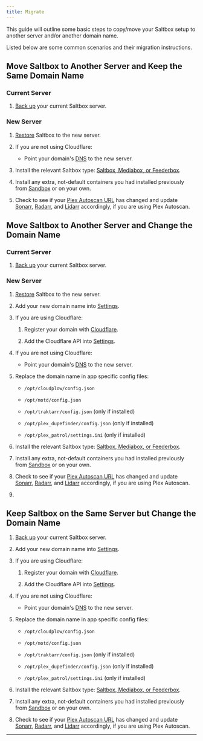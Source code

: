 ```yaml
---
title: Migrate
---
```


This guide will outline some basic steps to copy/move your Saltbox setup to another server and/or another domain name.

Listed below are some common scenarios and their migration instructions.

## Move Saltbox to Another Server and Keep the Same Domain Name

### Current Server

1. [Back up](/saltbox/backup) your current Saltbox server.

### New Server

1. [Restore](/saltbox/backup/restore) Saltbox to the new server.

2. If you are not using Cloudflare:

    - Point your domain's [DNS](/saltbox/prerequisites#domain) to the new server.

3. Install the relevant Saltbox type: [Saltbox, Mediabox, or Feederbox](/saltbox/install#install-saltbox).

4. Install any extra, not-default containers you had installed previously from [Sandbox](/sandbox/index) or on your own.

5. Check to see if your [Plex Autoscan URL](/apps/plex-autoscan/#obtaining-the-plex-autoscan-url) has changed and update [Sonarr](/apps/sonarr), [Radarr](/apps/radarr), and [Lidarr](/apps/lidarr) accordingly, if you are using Plex Autoscan.

## Move Saltbox to Another Server and Change the Domain Name

### Current Server

1. [Back up](/saltbox/backup) your current Saltbox server.

### New Server

1. [Restore](/saltbox/backup/restore) Saltbox to the new server.

2. Add your new domain name into [Settings](/saltbox/backup/settings).

3. If you are using Cloudflare:

    1. Register your domain with [Cloudflare](/faq/Cloudflare).

    2. Add the Cloudflare API into [Settings](/saltbox/backup/settings).

4. If you are not using Cloudflare:

    - Point your domain's [DNS](/saltbox/prerequisites#domain) to the new server.

5. Replace the domain name in app specific config files:

    - `/opt/cloudplow/config.json`

    - `/opt/motd/config.json`

    - `/opt/traktarr/config.json` (only if installed)

    - `/opt/plex_dupefinder/config.json` (only if installed)

    - `/opt/plex_patrol/settings.ini` (only if installed)

3. Install the relevant Saltbox type: [Saltbox, Mediabox, or Feederbox](/saltbox/install#install-saltbox).

7. Install any extra, not-default containers you had installed previously from [Sandbox](/sandbox/index) or on your own.

5. Check to see if your [Plex Autoscan URL](/apps/plex-autoscan/#obtaining-the-plex-autoscan-url) has changed and update [Sonarr](/apps/sonarr), [Radarr](/apps/radarr), and [Lidarr](/apps/lidarr) accordingly, if you are using Plex Autoscan.
6.
## Keep Saltbox on the Same Server but Change the Domain Name

1. [Back up](/saltbox/backup) your current Saltbox server.

2. Add your new domain name into [Settings](/saltbox/backup/settings).

3. If you are using Cloudflare:

    1. Register your domain with [Cloudflare](/faq/Cloudflare).

    2. Add the Cloudflare API into [Settings](/saltbox/backup/settings).

4. If you are not using Cloudflare:

    - Point your domain's [DNS](/saltbox/prerequisites#domain) to the new server.

5. Replace the domain name in app specific config files:

    - `/opt/cloudplow/config.json`

    - `/opt/motd/config.json`

    - `/opt/traktarr/config.json` (only if installed)

    - `/opt/plex_dupefinder/config.json` (only if installed)

    - `/opt/plex_patrol/settings.ini` (only if installed)

3. Install the relevant Saltbox type: [Saltbox, Mediabox, or Feederbox](/saltbox/install#install-saltbox).

7. Install any extra, not-default containers you had installed previously from [Sandbox](/sandbox/index) or on your own.

5. Check to see if your [Plex Autoscan URL](/apps/plex-autoscan#obtaining-the-plex-autoscan-url) has changed and update [Sonarr](/apps/sonarr), [Radarr](/apps/radarr), and [Lidarr](/apps/lidarr) accordingly, if you are using Plex Autoscan.

---
